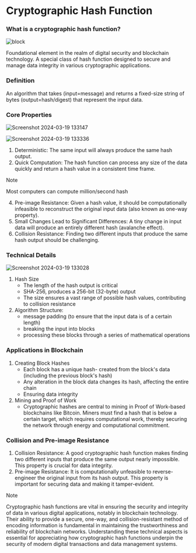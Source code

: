 # Cryptographic Hash Function
### What is  a cryptographic hash function?
![block](https://github.com/adeliafebriani/Tijarah-Blockchain-Notes/assets/162258265/fb443c60-7d58-498e-ae29-dd4737e88743)

Foundational element in the realm of digital security and blockchain technology. A special class of hash function designed to secure and manage data integrity in various cryptographic applications.

### Definition
An algorithm that takes (input=message) and returns a fixed-size string of bytes (output=hash/digest) that represent the input data.

### Core Properties
![Screenshot 2024-03-19 133147](https://github.com/adeliafebriani/Tijarah-Blockchain-Notes/assets/162258265/431a2332-7ead-49f2-9a99-775c07b5b8eb)

![Screenshot 2024-03-19 133336](https://github.com/adeliafebriani/Tijarah-Blockchain-Notes/assets/162258265/22c4a349-991c-4896-92d9-75abb87a8c7f)

1. Deterministic: The same input will always produce the same hash output.
2. Quick Computation: The hash function can process any size of the data quickly and return a hash value in a consistent time frame.

> [!Note]
> Most computers can compute million/second hash

4. Pre-image Resistance: Given a hash value, it should be computationally infeasible to reconstruct the original input data (also known as one-way property).
5. Small Changes Lead to Significant Differences: A tiny change in input data will produce an entirely different hash (avalanche effect).
6. Collision Resistance: Finding two different inputs that produce the same hash output should be challenging.

### Technical Details
![Screenshot 2024-03-19 133028](https://github.com/adeliafebriani/Tijarah-Blockchain-Notes/assets/162258265/5a473b38-83f7-4127-b436-1f381aa8e72e)

1. Hash Size
   * The length of the hash output is critical
   * SHA-256, produces a 256-bit (32-byte) output
   * The size ensures a vast range of possible hash values, contributing to collision resistance
2. Algorithm Structure:
   * message padding (to ensure that the input data is of a certain length)
   * breaking the input into blocks
   * processing these blocks through a series of mathematical operations

### Applications in Blockchain
1. Creating Block Hashes
   * Each block has a unique hash- created from the block's data (including the previous block's hash)
   * Any alteration in the block data changes its hash, affecting the entire chain
   * Ensuring data integrity
3. Mining and Proof of Work
   * Cryptographic hashes are central to mining in Proof of Work-based blockchains like Bitcoin. Miners must find a hash that is below a certain target, which requires computational work, thereby securing the network through energy and computational commitment.

### Collision and Pre-image Resistance
1. Collision Resistance: A good cryptographic hash function makes finding two different inputs that produce the same output nearly impossible. This property is crucial for data integrity.
2. Pre-image Resistance: It is computationally unfeasible to reverse-engineer the original input from its hash output. This property is important for securing data and making it tamper-evident.

> [!NOTE]
> Cryptographic hash functions are vital in ensuring the security and integrity of data in various digital applications, notably in blockchain technology. Their ability to provide a secure, one-way, and collision-resistant method of encoding information is fundamental in maintaining the trustworthiness and reliability of blockchain networks. Understanding these technical aspects is essential for appreciating how cryptographic hash functions underpin the security of modern digital transactions and data management systems.
